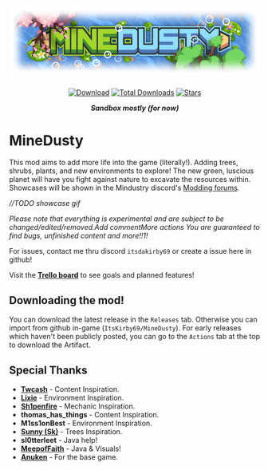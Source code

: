 # <div align=center>![Logo](assets/sprites/icon-git.png?)</div>
<div align="center">

[![Download](https://img.shields.io/github/v/release/ItsKirby69/MineDusty?color=a6d626&include_prereleases&label=DOWNLOAD%20LATEST%20RELEASE&logo=github&logoColor=a6d626&style=for-the-badge)](https://github.com/ItsKirby69/MineDusty/releases)
[![Total Downloads](https://img.shields.io/github/downloads/ItsKirby69/MineDusty/total?color=6083b0&label&logo=docusign&logoColor=white&style=for-the-badge)](https://github.com/ItsKirby69/MineDusty/releases)
[![Stars](https://img.shields.io/github/stars/ItsKirby69/MineDusty?style=for-the-badge&label=⭐%20Stars&color=6083b0)](https://github.com/ItsKirby69/MineDusty)

***Sandbox mostly (for now)***
</div>

# MineDusty
This mod aims to add more life into the game (literally!). Adding trees, shrubs, plants, and new environments to explore! The new green, luscious planet will have you fight against nature to excavate the resources within.
Showcases will be shown in the Mindustry discord's [Modding forums](https://discord.com/channels/391020510269669376/1395862844427210862).

*//TODO showcase gif*

*Please note that everything is experimental and are subject to be changed/edited/removed.Add commentMore actions
You are guaranteed to find bugs, unfinished content and more!!1!*

For issues, contact me thru discord `itsdakirby69` or create a issue here in github!

Visit the **[Trello board](https://trello.com/b/1wTgcEBs/minedusty)** to see goals and planned features!

## Downloading the mod!
You can download the latest release in the `Releases` tab. Otherwise you can import from github in-game (`ItsKirby69/MineDusty`). 
For early releases which haven't been publicly posted, you can go to the `Actions` tab at the top to download the Artifact.

## Special Thanks
- **[Twcash](https://github.com/Twcash/)** - Content Inspiration.
- **[Lixie](https://github.com/LixieWulf/)** - Environment Inspiration.
- **[Sh1penfire](https://github.com/Sh1penfire/)** - Mechanic Inspiration.
- **thomas_has_things** - Content Inspiration.
- **M1ss1onBest** - Environment Inspiration.
- **[Sunny (Sk)](https://github.com/sk7725)** - Trees Inspiration.
- **sl0tterleet** - Java help!
- **[MeepofFaith](https://github.com/MEEPofFaith)** - Java & Visuals!
- **[Anuken](https://github.com/Anuken)** - For the base game.
